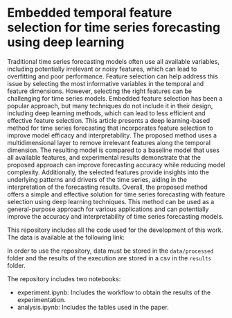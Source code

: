# Embedded temporal feature selection for time series forecasting using deep learning

Traditional time series forecasting models often use all available variables, including potentially irrelevant or noisy features, which can lead to overfitting and poor performance. Feature selection can help address this issue by selecting the most informative variables in the temporal and feature dimensions. However, selecting the right features can be challenging for time series models. Embedded feature selection has been a popular approach, but many techniques do not include it in their design, including deep learning methods, which can lead to less efficient and effective feature selection.
This article presents a deep learning-based method for time series forecasting that incorporates feature selection to improve model efficacy and interpretability. The proposed method uses a multidimensional layer to remove irrelevant features along the temporal dimension. The resulting model is compared to a baseline model that uses all available features, and experimental results demonstrate that the proposed approach can improve forecasting accuracy while reducing model complexity. Additionally, the selected features provide insights into the underlying patterns and drivers of the time series, aiding in the interpretation of the forecasting results.
Overall, the proposed method offers a simple and effective solution for time series forecasting with feature selection using deep learning techniques. This method can be used as a general-purpose approach for various applications and can potentially improve the accuracy and interpretability of time series forecasting models.

This repository includes all the code used for the development of this work. The data is available at the following link:

In order to use the repository, data must be stored in the `data/processed` folder and the results of the execution are stored in a csv in the `results` folder.

The repository includes two notebooks:

* experiment.ipynb: Includes the workflow to obtain the results of the experimentation.
* analysis.ipynb: Includes the tables used in the paper.
